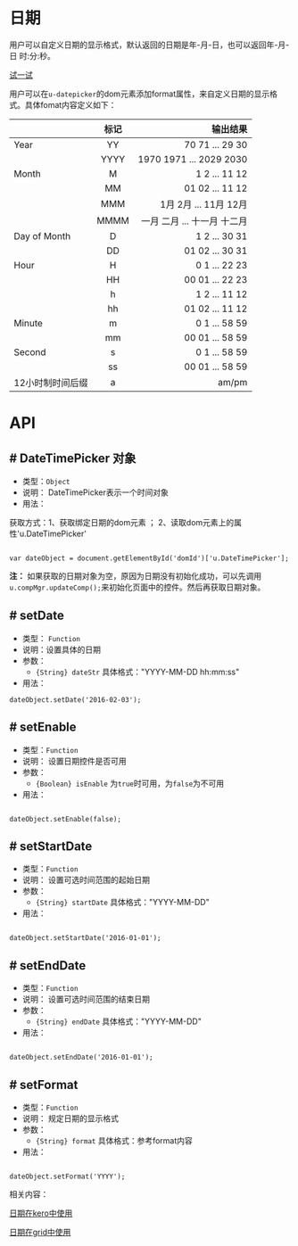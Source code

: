 # 日期

用户可以自定义日期的显示格式，默认返回的日期是年-月-日，也可以返回年-月-日 时:分:秒。





[试一试](http://design.yyuap.com/dist/pages/webIDE/index.html#/demos/ui/datetime)


用户可以在`u-datepicker`的dom元素添加format属性，来自定义日期的显示格式。具体fomat内容定义如下：

|         | 标记     | 输出结果  |
| ------------- |:-------------:| -----:|
| Year      | YY | 70 71 ... 29 30 |
|     | YYYY    |   1970 1971 ... 2029 2030 |
| Month | M     |   1 2 ... 11 12 |
|  | MM     |   01 02 ... 11 12 |
|  | MMM     |   1月 2月 ... 11月 12月 |
|  | MMMM     |   一月 二月 ... 十一月 十二月 |
| Day of Month | D     |   1 2 ... 30 31 |
|  | DD     |  01 02 ... 30 31 |
| Hour | H     |   0 1 ... 22 23 |
|  | HH     |  00 01 ... 22 23 |
|  | h   |  1 2 ... 11 12 |
|  | hh    |  01 02 ... 11 12 |
| Minute | m     |   0 1 ... 58 59 |
|  | mm     |  00 01 ... 58 59 |
| Second | s     |   0 1 ... 58 59 |
|  | ss     |  00 01 ... 58 59|
| 12小时制时间后缀 | a     |   am/pm |




# API

## \# DateTimePicker 对象

* 类型：`Object`
* 说明： DateTimePicker表示一个时间对象
* 用法：

获取方式：1、获取绑定日期的dom元素 ； 2、读取dom元素上的属性'u.DateTimePicker'

```

var dateObject = document.getElementById('domId')['u.DateTimePicker'];

```

**注：** 如果获取的日期对象为空，原因为日期没有初始化成功，可以先调用`u.compMgr.updateComp();`来初始化页面中的控件。然后再获取日期对象。

## \# setDate 
* 类型： `Function`
* 说明：设置具体的日期
* 参数：
	* `{String} dateStr` 具体格式："YYYY-MM-DD hh:mm:ss"
* 用法：

```
dateObject.setDate('2016-02-03');

```
## \# setEnable 

* 类型：`Function`
* 说明： 设置日期控件是否可用
* 参数：
	* `{Boolean} isEnable` 为`true`时可用，为`false`为不可用 
* 用法：

```

dateObject.setEnable(false);

```

## \# setStartDate 

* 类型：`Function`
* 说明： 设置可选时间范围的起始日期
* 参数：
	* `{String} startDate` 具体格式："YYYY-MM-DD"
* 用法：

```

dateObject.setStartDate('2016-01-01');

```

## \# setEndDate 

* 类型：`Function`
* 说明： 设置可选时间范围的结束日期
* 参数：
	* `{String} endDate` 具体格式："YYYY-MM-DD"
* 用法：

```

dateObject.setEndDate('2016-01-01');

```

## \# setFormat

* 类型：`Function`
* 说明： 规定日期的显示格式
* 参数：
	* `{String} format` 具体格式：参考format内容
* 用法：

```

dateObject.setFormat('YYYY');

```

相关内容：

[日期在kero中使用](http://design.yyuap.com/dist/pages/kero/ex_datetime.html)    

[日期在grid中使用](http://design.yyuap.com/dist/pages/webIDE/index.html#/demos/grids/edit)
